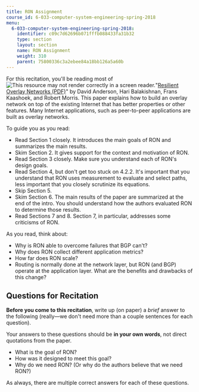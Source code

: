 ```yaml
---
title: RON Assignment
course_id: 6-033-computer-system-engineering-spring-2018
menu:
  6-033-computer-system-engineering-spring-2018:
    identifier: c09c7d62696b071fffb088433fa31b32
    type: section
    layout: section
    name: RON Assignment
    weight: 310
    parent: 75800336c3a2ebee84a18bb126a5a60b
---
```

For this recitation, you'll be reading most of ![This resource may not render correctly in a screen reader.](/images/inacessible.gif)"[Resilient Overlay Networks (PDF)](http://nms.lcs.mit.edu/papers/ron-sosp2001.pdf)" by David Anderson, Hari Balakishnan, Frans Kaashoek, and Robert Morris. This paper explains how to build an overlay network on top of the existing Internet that has better properties or other features. Many Internet applications, such as peer-to-peer applications are built as overlay networks.

To guide you as you read:

*   Read Section 1 closely. It introduces the main goals of RON and summarizes the main results.
*   Skim Section 2. It gives support for the context and motivation of RON.
*   Read Section 3 closely. Make sure you understand each of RON's design goals.
*   Read Section 4, but don't get too stuck on 4.2.2. It's important that you understand that RON uses measurement to evaluate and select paths, less important that you closely scrutinize its equations.
*   Skip Section 5.
*   Skim Section 6. The main results of the paper are summarized at the end of the intro. You should understand how the authors evaluated RON to determine those results.
*   Read Sections 7 and 8. Section 7, in particular, addresses some criticisms of RON.

As you read, think about:

*   Why is RON able to overcome failures that BGP can't?
*   Why does RON collect different application metrics?
*   How far does RON scale?
*   Routing is normally done at the network layer, but RON (and BGP) operate at the application layer. What are the benefits and drawbacks of this change?

Questions for Recitation
------------------------

**Before you come to this recitation**, write up (on paper) a _brief_ answer to the following (really—we don't need more than a couple sentences for each question).  

Your answers to these questions should be **in your own words**, not direct quotations from the paper.

*   What is the goal of RON?
*   How was it designed to meet this goal?
*   Why do we need RON? (Or why do the authors believe that we need RON?)

As always, there are multiple correct answers for each of these questions.